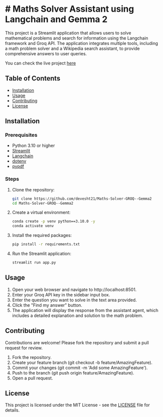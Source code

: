 
# # Maths Solver Assistant using Langchain and Gemma 2

This project is a Streamlit application that allows users to solve mathematical problems and search for information using the Langchain framework and Groq API. The application integrates multiple tools, including a math problem solver and a Wikipedia search assistant, to provide comprehensive answers to user queries.


You can check the live project [here](https://maths-solver-groq--gemma2.streamlit.app/)

## Table of Contents

- [Installation](#installation)
- [Usage](#usage)
- [Contributing](#contributing)
- [License](#license)

## Installation

### Prerequisites

- Python 3.10 or higher
- [Streamlit](https://streamlit.io/)
- [Langchain](https://github.com/hwchase17/langchain)
- [dotenv](https://pypi.org/project/python-dotenv/)
- [pypdf](https://pypi.org/project/pypdf/)

### Steps

1. Clone the repository:

   ```bash
   git clone https://github.com/devesht21/Maths-Solver-GROQ--Gemma2
   cd Maths-Solver-GROQ--Gemma2

2. Create a virtual environment:

    ```bash
    conda create -p venv python==3.10.0 -y
    conda activate venv

3. Install the required packages:

    ```bash
    pip install -r requirements.txt


4. Run the Streamlit application:

    ```bash
    streamlit run app.py


## Usage

1. Open your web browser and navigate to http://localhost:8501.
2. Enter your Groq API key in the sidebar input box.
3. Enter the question you want to solve in the text area provided.
4. Click the "Find my answer" button.
5. The application will display the response from the assistant agent, which includes a detailed explanation and solution to the math problem.

## Contributing

Contributions are welcome! Please fork the repository and submit a pull request for review.

1. Fork the repository.
2. Create your feature branch (git checkout -b feature/AmazingFeature).
3. Commit your changes (git commit -m 'Add some AmazingFeature').
4. Push to the branch (git push origin feature/AmazingFeature).
5. Open a pull request.

## License

This project is licensed under the MIT License - see the [LICENSE](https://choosealicense.com/licenses/mit/) file for details.



